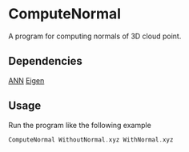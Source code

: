 # ComputeNormal
A program for computing normals of 3D cloud point.
## Dependencies
[ANN](http://www.cs.umd.edu/~mount/ANN/) [Eigen](http://eigen.tuxfamily.org/index.php?title=Main_Page)
## Usage
Run the program like the following example
```cpp
ComputeNormal WithoutNormal.xyz WithNormal.xyz
